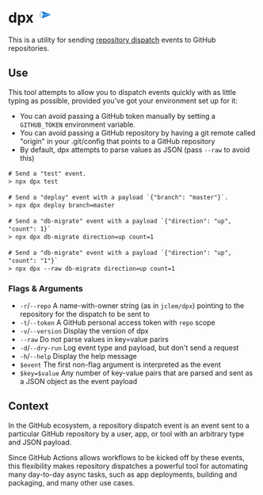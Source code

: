 # dpx <img src="send.svg" align="bottom" height="32px" />

This is a utility for sending [repository dispatch][dispatch] events to
GitHub repositories.

## Use

This tool attempts to allow you to dispatch events quickly with as little typing as possible, provided you've got your environment set up for it:

- You can avoid passing a GitHub token manually by setting a `GITHUB_TOKEN`
  environment variable.
- You can avoid passing a GitHub repository by having a git remote called
  "origin" in your .git/config that points to a GitHub repository
- By default, dpx attempts to parse values as JSON (pass `--raw` to avoid this)

```shell
# Send a "test" event.
> npx dpx test

# Send a "deploy" event with a payload `{"branch": "master"}`.
> npx dpx deploy branch=master

# Send a "db-migrate" event with a payload `{"direction": "up", "count": 1}`
> npx dpx db-migrate direction=up count=1

# Send a "db-migrate" event with a payload `{"direction": "up", "count": "1"}`
> npx dpx --raw db-migrate direction=up count=1
```

### Flags & Arguments

- `-r`/`--repo` A name-with-owner string (as in `jclem/dpx`) pointing to the
  repository for the dispatch to be sent to
- `-t`/`--token` A GitHub personal access token with `repo` scope
- `-v`/`--version` Display the version of dpx
- `--raw` Do not parse values in key=value parirs
- `-d`/`--dry-run` Log event type and payload, but don't send a request
- `-h`/`--help` Display the help message
- `$event` The first non-flag argument is interpreted as the event
- `$key=$value` Any number of key-value pairs that are parsed and sent as a
  JSON object as the event payload

## Context

In the GitHub ecosystem, a repository dispatch event is an event sent to a
particular GitHub repository by a user, app, or tool with an arbitrary type
and JSON payload.

Since GitHub Actions allows workflows to be kicked off by these events, this
flexibility makes repository dispatches a powerful tool for automating many
day-to-day async tasks, such as app deployments, building and packaging, and
many other use cases.

[dispatch]: https://developer.github.com/v3/repos/#create-a-repository-dispatch-event
